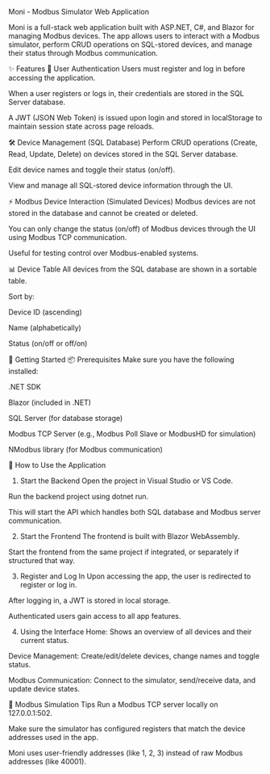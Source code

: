 Moni - Modbus Simulator Web Application

Moni is a full-stack web application built with ASP.NET, C#, and Blazor for managing Modbus devices. The app allows users to interact with a Modbus simulator, perform CRUD operations on SQL-stored devices, and manage their status through Modbus communication.

✨ Features
🔐 User Authentication
Users must register and log in before accessing the application.

When a user registers or logs in, their credentials are stored in the SQL Server database.

A JWT (JSON Web Token) is issued upon login and stored in localStorage to maintain session state across page reloads.

🛠️ Device Management (SQL Database)
Perform CRUD operations (Create, Read, Update, Delete) on devices stored in the SQL Server database.

Edit device names and toggle their status (on/off).

View and manage all SQL-stored device information through the UI.

⚡ Modbus Device Interaction (Simulated Devices)
Modbus devices are not stored in the database and cannot be created or deleted.

You can only change the status (on/off) of Modbus devices through the UI using Modbus TCP communication.

Useful for testing control over Modbus-enabled systems.

📊 Device Table
All devices from the SQL database are shown in a sortable table.

Sort by:

Device ID (ascending)

Name (alphabetically)

Status (on/off or off/on)


🚀 Getting Started
📦 Prerequisites
Make sure you have the following installed:

.NET SDK

Blazor (included in .NET)

SQL Server (for database storage)

Modbus TCP Server (e.g., Modbus Poll Slave or ModbusHD for simulation)

NModbus library (for Modbus communication)

🧭 How to Use the Application
1. Start the Backend
Open the project in Visual Studio or VS Code.

Run the backend project using dotnet run.

This will start the API which handles both SQL database and Modbus server communication.

2. Start the Frontend
The frontend is built with Blazor WebAssembly.

Start the frontend from the same project if integrated, or separately if structured that way.

3. Register and Log In
Upon accessing the app, the user is redirected to register or log in.

After logging in, a JWT is stored in local storage.

Authenticated users gain access to all app features.

4. Using the Interface
Home: Shows an overview of all devices and their current status.

Device Management: Create/edit/delete devices, change names and toggle status.

Modbus Communication: Connect to the simulator, send/receive data, and update device states.

🧪 Modbus Simulation Tips
Run a Modbus TCP server locally on 127.0.0.1:502.

Make sure the simulator has configured registers that match the device addresses used in the app.

Moni uses user-friendly addresses (like 1, 2, 3) instead of raw Modbus addresses (like 40001).